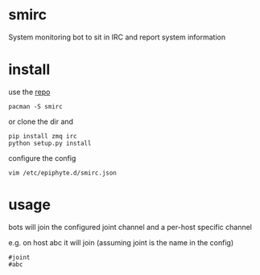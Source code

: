 smirc
===

System monitoring bot to sit in IRC and report system information

# install

use the [repo](https://mirror.epiphyte.network/repos)

```
pacman -S smirc
```

or clone the dir and
```
pip install zmq irc
python setup.py install
```

configure the config
```
vim /etc/epiphyte.d/smirc.json
```

# usage

bots will join the configured joint channel and a per-host specific channel

e.g. on host abc it will join (assuming joint is the name in the config)
```
#joint
#abc
```

